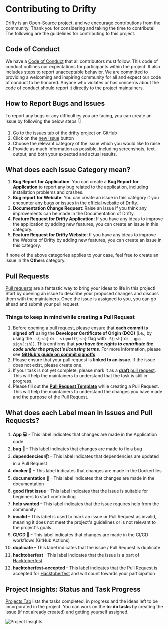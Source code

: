 # Contributing to Drifty

Drifty is an Open-Source project, and we encourage contributions from the community.
Thank you for considering and taking the time to contribute!
The following are the guidelines for contributing to this project.

## Code of Conduct

We have a [Code of Conduct](https://github.com/SaptarshiSarkar12/Drifty/blob/master/CODE_OF_CONDUCT.md) that all contributors must follow.
This code of conduct outlines our expectations for participants within the project. It also includes steps to report unacceptable behavior.
We are committed to providing a welcoming and inspiring community for all and expect our code of conduct to be honored. Anyone who violates or has concerns about the code of conduct should report it directly to the project maintainers.

## How to Report Bugs and Issues

To report any bugs or any difficulties you are facing, you can create an issue by following the below steps 👇

1. Go to the [issues](https://github.com/SaptarshiSarkar12/Drifty/issues) tab of the drifty project on GitHub
2. Click on the [new issue](https://github.com/SaptarshiSarkar12/Drifty/issues/new/choose) button
3. Choose the relevant category of the issue which you would like to raise
4. Provide as much information as possible, including screenshots, text output, and both your expected and actual results.

## What does each Issue Category mean?

1. **Bug Report for Application**:
   You can create a **Bug Report for Application** to report any bug related to the application, including installation problems and crashes.
2. **Bug report for Website**:
   You can create an issue in this category if you encounter any bugs or issues in the [official website of Drifty](https://drifty.vercel.app/).
3. **Documentation Change Request**:
   Raise an issue if you think any improvements can be made in the Documentation of Drifty.
4. **Feature Request for Drifty Application**:
   If you have any ideas to improve the application by adding new features, you can create an issue in this category.
5. **Feature Request for Drifty Website**:
   If you have any ideas to improve the Website of Drifty by adding new features, you can create an issue in this category.

If none of the above categories applies to your case, feel free to create an issue in the **Others** category.

## Pull Requests

[Pull requests](https://github.com/SaptarshiSarkar12/Drifty/pulls) are a fantastic way to bring your ideas to life in this project! Start by opening an issue to describe your proposed changes and discuss them with the maintainers. Once the issue is assigned to you, you can go ahead and submit your pull request.

### Things to keep in mind while creating a Pull Request

1. Before opening a pull request, please ensure that **each commit is signed off** using the **Developer Certificate of Origin (DCO)** (i.e., by using the `-s{:sh}` or `--signoff{:sh}` flag with `-S{:sh}` or `--gpg-sign{:sh}`). This confirms that _**you have the rights to contribute the code under the project's licensing terms**_. For more information, please see [**GitHub's guide on commit signoffs**](https://docs.github.com/en/authentication/managing-commit-signature-verification/signing-commits).
2. Please ensure that your pull request is **linked to an issue**. If the issue does not exist, please create one.
3. If your task is not yet complete, please mark it as a [**draft** pull request](https://docs.github.com/en/pull-requests/collaborating-with-pull-requests/proposing-changes-to-your-work-with-pull-requests/changing-the-stage-of-a-pull-request#converting-a-pull-request-to-a-draft). This will help the maintainers to understand that the task is still in progress.
4. Please fill out the [**Pull Request Template**](https://github.com/SaptarshiSarkar12/Drifty/blob/master/.github/pull_request_template.md) while creating a Pull Request. This will help the maintainers to understand the changes you have made and the purpose of the Pull Request.

## What does each Label mean in Issues and Pull Requests?

1. **App 💻** ᠆
   This label indicates that changes are made in the Application code
2. **bug 🐛** ᠆
   This label indicates that changes are made to fix a bug
3. **dependencies 📦️** ᠆
   This label indicates that dependencies are updated in a Pull Request
4. **docker 🐋** ᠆
   This label indicates that changes are made in the Dockerfiles
5. **documentation 📝** ᠆
   This label indicates that changes are made in the documentation
6. **good first issue** ᠆
   This label indicates that the issue is suitable for beginners to start contributing
7. **help wanted** ᠆
   This label indicates that the issue requires help from the community
8. **invalid** ᠆
   This label is used to mark an issue or Pull Request as invalid, meaning it does not meet the project's guidelines or is not relevant to the project's goals.
9. **CI/CD 🔁** ᠆
   This label indicates that changes are made in the CI/CD workflows (GitHub Actions)
10. **duplicate** ᠆
    This label indicates that the issue / Pull Request is duplicate
11. **hacktoberfest** ᠆
    This label indicates that the issue is a part of [Hacktoberfest](https://hacktoberfest.com/)
12. **hacktoberfest-accepted** ᠆
    This label indicates that the Pull Request is accepted for [Hacktoberfest](https://hacktoberfest.com/) and will count towards your participation

## Project Insights: Status and Task Progress

[Projects Tab](https://github.com/users/SaptarshiSarkar12/projects/3) lists the tasks completed, in progress and the ideas left to be incorporated in the project. You can work on the **to-do tasks** by creating the issue (if not already created) and getting yourself assigned.

![Project Insights](https://github.com/user-attachments/assets/292c5c90-fbee-4eb0-8912-02faea96ad23)
